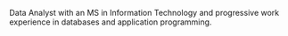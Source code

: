 Data Analyst with an MS in Information Technology and progressive work experience in databases and application programming.
